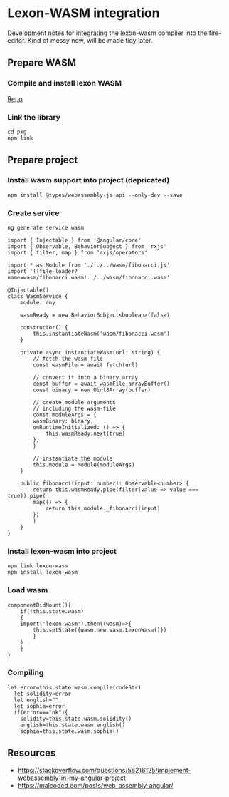 # Lexon-WASM integration

Development notes for integrating the lexon-wasm compiler into the fire-editor. Kind of messy now, will be made tidy later.

## Prepare WASM

### Compile and install lexon WASM
[Repo](https://gitlab.com/lexon-foundation/lexon-rust)

### Link the library
    cd pkg
    npm link

## Prepare project

### Install wasm support into project (depricated)
    npm install @types/webassembly-js-api --only-dev --save

### Create service
    ng generate service wasm

    import { Injectable } from '@angular/core'
    import { Observable, BehaviorSubject } from 'rxjs'
    import { filter, map } from 'rxjs/operators'

    import * as Module from './../../wasm/fibonacci.js'
    import '!!file-loader?name=wasm/fibonacci.wasm!../../wasm/fibonacci.wasm'

    @Injectable()
    class WasmService {
        module: any

        wasmReady = new BehaviorSubject<boolean>(false)

        constructor() {
            this.instantiateWasm('wasm/fibonacci.wasm')
        }

        private async instantiateWasm(url: string) {
            // fetch the wasm file
            const wasmFile = await fetch(url)

            // convert it into a binary array
            const buffer = await wasmFile.arrayBuffer()
            const binary = new Uint8Array(buffer)

            // create module arguments
            // including the wasm-file
            const moduleArgs = {
            wasmBinary: binary,
            onRuntimeInitialized: () => {
                this.wasmReady.next(true)
            },
            }

            // instantiate the module
            this.module = Module(moduleArgs)
        }

        public fibonacci(input: number): Observable<number> {
            return this.wasmReady.pipe(filter(value => value === true)).pipe(
            map(() => {
                return this.module._fibonacci(input)
            })
            )
        }
    }

### Install lexon-wasm into project
    npm link lexon-wasm
    npm install lexon-wasm

### Load wasm
    componentDidMount(){
        if(!this.state.wasm)
        {
        import('lexon-wasm').then((wasm)=>{
            this.setState({wasm:new wasm.LexonWasm()})
            }
        )
        }
    }

### Compiling
    let error=this.state.wasm.compile(codeStr)
      let solidity=error
      let english=""
      let sophia=error
      if(error==="ok"){
        solidity=this.state.wasm.solidity()
        english=this.state.wasm.english()
        sophia=this.state.wasm.sophia()

## Resources

- https://stackoverflow.com/questions/56216125/implement-webassembly-in-my-angular-project
- https://malcoded.com/posts/web-assembly-angular/
